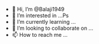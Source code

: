 - 👋 Hi, I’m @Balaji1949
- 👀 I’m interested in ...Ps
- 🌱 I’m currently learning ...
- 💞️ I’m looking to collaborate on ...
- 📫 How to reach me ...

<!---
Balaji1949/Balaji1949 is a ✨ special ✨ repository because its `README.md` (this file) appears on your GitHub profile.
You can click the Preview link to take a look at your changes.
--->
